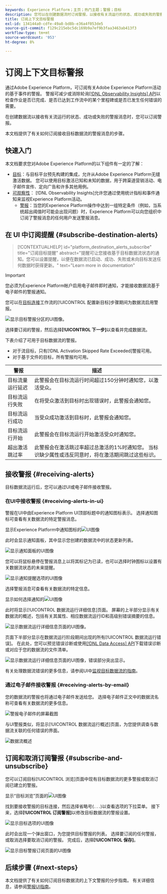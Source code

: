 ```yaml
---
keywords: Experience Platform；主页；热门主题；警报；目标
description: 您可以在创建数据流时订阅警报，以接收有关流运行的状态、成功或失败的警报消息。
title: 订阅上下文目标警报
exl-id: 134144a0-cdfe-49a8-bd8b-e36a4f053de5
source-git-commit: f129c215ebc5dc169b9a7ef9b3faa3463ab413f3
workflow-type: tm+mt
source-wordcount: '953'
ht-degree: 8%

---
```


# 订阅上下文目标警报

通过Adobe Experience Platform，可订阅有关Adobe Experience Platform活动的基于事件的警报。 警报可减少或消除轮询[[!DNL Observability Insights] API](../../observability/api/overview.md)以检查作业是否已完成、是否已达到工作流中的某个里程碑或是否已发生任何错误的需要。

在创建数据流以接收有关流运行的状态、成功或失败的警报消息时，您可以订阅警报。

本文档提供了有关如何订阅接收目标数据流的警报消息的步骤。

## 快速入门

本文档要求您对Adobe Experience Platform的以下组件有一定的了解：

* [目标](../home.md)：与目标平台预先构建的集成，允许从Adobe Experience Platform无缝激活数据。 您可以使用目标激活已知和未知的数据，用于跨渠道营销活动、电子邮件宣传、定向广告和许多其他用例。
* [可观察性](../../observability/home.md)： [!DNL Observability Insights]允许您通过使用统计指标和事件通知来监视Experience Platform活动。
   * [警报](../../observability/alerts/overview.md)：当您的Experience Platform操作中达到一组特定条件（例如，当系统超出阈值时可能会出现问题）时，Experience Platform可以向您组织中订阅了警报消息的任何用户发送警报消息。

## 在 UI 中订阅提醒 {#subscribe-destination-alerts}

>[!CONTEXTUALHELP]
>id="platform_destination_alerts_subscribe"
>title="订阅目标提醒"
>abstract="提醒可让您接收基于目标数据流状态的通知。您可以设置提醒，以便在数据流已启动、成功、失败或未向目标发送任何数据时获得更新。"
>text="Learn more in documentation"

>[!IMPORTANT]
>
>您必须为Experience Platform帐户启用电子邮件即时通知，才能接收数据流基于电子邮件的警报通知。

您可以在[目标连接](connect-destination.md)工作流的[!UICONTROL 配置新目标]步骤期间为数据流启用警报。

![显示目标警报分区的UI图像。](../assets/ui/alerts/destination-alerts.png)

选择要订阅的警报，然后选择&#x200B;**[!UICONTROL 下一步]**&#x200B;以查看并完成数据流。

下表介绍了可用于目标数据流的警报。

* 对于流目标，只有[!DNL Activation Skipped Rate Exceeded]警报可用。
* 对于基于文件的目标，所有警报均可用。

| 警报 | 描述 |
| --- | --- |
| 目标流量运行延迟 | 此警报会在目标流运行时间超过150分钟时通知您，以激活受众。 |
| 目标流运行失败 | 在将受众激活到目标时出现错误时，此警报会通知您。 |
| 目标流运行成功 | 当受众成功激活到目标时，此警报会通知您。 |
| 目标流运行开始 | 此警报会在目标流运行开始激活受众时通知您。 |
| 超出激活跳过率 | 此警报会在激活跳过率超过总激活的1%时通知您。 当标识缺少属性或违反同意时，将在激活期间跳过这些标识。 |

## 接收警报 {#receiving-alerts}

目标数据流运行后，您可以通过UI或电子邮件接收警报。

### 在UI中接收警报 {#receiving-alerts-in-ui}

警报在UI中由Experience Platform UI顶部标题中的通知图标表示。 选择通知图标可查看有关数据流的特定警报消息。

显示Experience Platform中通知图标的![UI图像](../assets/ui/alerts/notification.png)

此时会显示通知面板，其中显示您创建的数据流中的状态更新列表。

![显示通知面板的UI图像](../assets/ui/alerts/alert-window.png)

您可以将鼠标悬停在警报消息上以将其标记为已读，也可以选择时钟图标以设置有关数据流状态的未来提醒。

![显示通知提醒选项的UI图像](../assets/ui/alerts/remind-me.png)

选择警报消息可查看有关数据流的特定信息。

显示如何选择通知的![UI图像](../assets/ui/alerts/select-alert-message.png)

此时将显示[!UICONTROL 数据流运行详细信息]页面。 屏幕的上半部分显示有关数据流的概述，包括有关其属性、相应数据流运行ID和高级别错误摘要的信息。

![显示数据流运行详细信息页面的UI图像。](../assets/ui/alerts/dataflow-overview.png)

页面下半部分显示在数据流运行阶段期间出现的所有[!UICONTROL 数据流运行错误]。 在此处，您可以预览错误诊断或使用[[!DNL Data Access] API](https://www.adobe.io/experience-platform-apis/references/data-access/)下载错误诊断或对应于您的数据流的文件清单。

![显示数据流运行详细信息页面的UI图像，错误部分突出显示。](../assets/ui/alerts/dataflow-run-error.png)

有关处理数据流错误的更多信息，请参阅UI中[监视目标数据流的指南](../../dataflows/ui/monitor-destinations.md)。

### 通过电子邮件接收警报 {#receiving-alerts-by-email}

您的数据流的警报也将通过电子邮件发送给您。 选择电子邮件正文中的数据流名称可查看有关数据流的更多信息。

![警报电子邮件的屏幕截图](../assets/ui/alerts/email.png)

与UI警报类似，将显示[!UICONTROL 数据流运行概述]页面，为您提供调查与数据流关联的任何错误的界面。

![数据流概述](../assets/ui/alerts/dataflow-overview.png)

## 订阅和取消订阅警报 {#subscribe-and-unsubscribe}

您可以订阅目标[!UICONTROL 浏览]页面中现有目标数据流的更多警报或取消订阅已建立的警报。

显示“目标浏览”页面的![UI图像](../assets/ui/alerts/destination-list.png)

找到要接收警报的目标连接，然后选择省略号(`...`)以查看选项的下拉菜单。 接下来，选择&#x200B;**[!UICONTROL 订阅警报]**&#x200B;以修改目标数据流的警报设置。

![显示目标选项的UI图像](../assets/ui/alerts/destination-alerts-subscribe.png)

此时会出现一个弹出窗口，为您提供目标警报的列表。 选择要订阅的任何警报，或取消选择要取消订阅的警报。 完成后，选择&#x200B;**[!UICONTROL 保存]**。

![显示目标警报订阅页面的UI图像](../assets/ui/alerts/destination-alerts-list.png)

## 后续步骤 {#next-steps}

本文档提供了有关如何订阅目标数据流的上下文警报的分步指南。 有关详细信息，请参阅[警报UI指南](../../observability/alerts/ui.md)。

